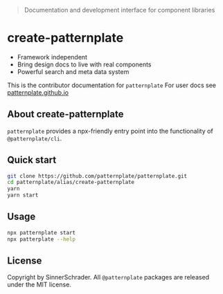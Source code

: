 > Documentation and development interface for component libraries

# create-patternplate

* Framework independent
* Bring design docs to live with real components
* Powerful search and meta data system

This is the contributor documentation for `patternplate`
For user docs see [patternplate.github.io](https://patternplate.github.io)


## About create-patternplate

`patternplate` provides a npx-friendly entry point into 
the functionality of `@patternplate/cli`.

## Quick start

```sh
git clone https://github.com/patternplate/patternplate.git
cd patternplate/alias/create-patternplate
yarn
yarn start
```

## Usage

```bash
npx patternplate start
npx patterplate --help
```

## License

Copyright by SinnerSchrader. All `@patternplate` packages are released under the MIT license.
